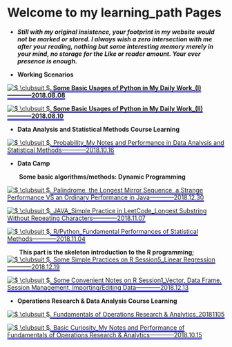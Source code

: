# Welcome to my learning_path Pages
- **_Still with my original insistence, your footprint in my website would not be marked or stored. I always wish a zero intersection with me after your reading, nothing but some interesting memory merely in your mind, no storage for the Like or reader amount. Your ever presence is enough._**                    

- **Working Scenarios**                

<a href="https://www.codecogs.com/eqnedit.php?latex=$&space;\clubsuit&space;$" target="_blank"><img src="https://latex.codecogs.com/gif.latex?$&space;\clubsuit&space;$" title="$ \clubsuit $" /></a>**[<span style="border-bottom:2px solid blue;">. Some Basic Usages of Python in My Daily Work_(I)————2018.08.08</span>](https://github.com/zhouchw5/Python_excel.github.io/blob/Python_I/README.md
)**             
           
<a href="https://www.codecogs.com/eqnedit.php?latex=$&space;\clubsuit&space;$" target="_blank"><img src="https://latex.codecogs.com/gif.latex?$&space;\clubsuit&space;$" title="$ \clubsuit $" /></a>**[<span style="border-bottom:2px solid blue;">. Some Basic Usages of Python in My Daily Work_(II)————2018.08.10</span>](https://github.com/zhouchw5/Python_excel.github.io/blob/Python/README.md
)**               
                   
- **Data Analysis and Statistical Methods Course Learning**           

<a href="https://www.codecogs.com/eqnedit.php?latex=$&space;\clubsuit&space;$" target="_blank"><img src="https://latex.codecogs.com/gif.latex?$&space;\clubsuit&space;$" title="$ \clubsuit $" /></a>[<span style="border-bottom:2px solid blue;">. Probability_My Notes and Performance in Data Analysis and Statistical Methods————2018.10.16</span>](https://github.com/zhouchw5/Course_study_uk.github.io/blob/Data-Analysis-and-Statistical-Methods/README.md
) 
              
                          
- **Data Camp**            

&nbsp; &nbsp; &nbsp;&nbsp;  **Some basic algorithms/methods: Dynamic Programming**                
               
<a href="https://www.codecogs.com/eqnedit.php?latex=$&space;\clubsuit&space;$" target="_blank"><img src="https://latex.codecogs.com/gif.latex?$&space;\clubsuit&space;$" title="$ \clubsuit $" /></a>[<span style="border-bottom:2px solid blue;">. Palindrome, the Longest Mirror Sequence, a Strange Performance VS an Ordinary Performance in Java————2018.12.30</span>](https://github.com/zhouchw5/Course_study_uk.github.io/blob/longestMirrorSequence/README.md)                                 
                
<a href="https://www.codecogs.com/eqnedit.php?latex=$&space;\clubsuit&space;$" target="_blank"><img src="https://latex.codecogs.com/gif.latex?$&space;\clubsuit&space;$" title="$ \clubsuit $" /></a>[<span style="border-bottom:2px solid blue;">. JAVA_Simple Practice in LeetCode_Longest Substring Without Repeating Characters————2018.11.07</span>](https://github.com/zhouchw5/Course_study_uk.github.io/blob/Fundamental-Algorithms-Practice_20181107/README.md)                 
                 
<a href="https://www.codecogs.com/eqnedit.php?latex=$&space;\clubsuit&space;$" target="_blank"><img src="https://latex.codecogs.com/gif.latex?$&space;\clubsuit&space;$" title="$ \clubsuit $" /></a>[<span style="border-bottom:2px solid blue;">. R/Python_Fundamental Performances of Statistical Methods————2018.11.04</span>](https://github.com/zhouchw5/Course_study_uk.github.io/blob/Data-Analysis_R_review_20181104/README.md)                
                               
&nbsp; &nbsp; &nbsp;&nbsp;  **This part is the skeleton introduction to the R programming;**          
<a href="https://www.codecogs.com/eqnedit.php?latex=$&space;\clubsuit&space;$" target="_blank"><img src="https://latex.codecogs.com/gif.latex?$&space;\clubsuit&space;$" title="$ \clubsuit $" /></a>[<span style="border-bottom:2px solid blue;">. Some Simple Practices on R Session5_Linear Regression————2018.12.19</span>](https://github.com/zhouchw5/Course_study_uk.github.io/blob/R-Session5_linear-Regression/README.md)                               
                
                
<a href="https://www.codecogs.com/eqnedit.php?latex=$&space;\clubsuit&space;$" target="_blank"><img src="https://latex.codecogs.com/gif.latex?$&space;\clubsuit&space;$" title="$ \clubsuit $" /></a>[<span style="border-bottom:2px solid blue;">. Some Convenient Notes on R Session1_Vector, Data Frame, Session Management, Importing/Editing Data————2018.12.13</span>](https://github.com/zhouchw5/Course_study_uk.github.io/blob/R-session/README.md)              

             
- **Operations Research & Data Analysis Course Learning**            

<a href="https://www.codecogs.com/eqnedit.php?latex=$&space;\clubsuit&space;$" target="_blank"><img src="https://latex.codecogs.com/gif.latex?$&space;\clubsuit&space;$" title="$ \clubsuit $" /></a>[<span style="border-bottom:2px solid blue;">. Fundamentals of Operations Research & Analytics_20181105</span>](https://github.com/zhouchw5/Course_study_uk.github.io/blob/Fundamental-Operations-20181105/README.md
)                        

<a href="https://www.codecogs.com/eqnedit.php?latex=$&space;\clubsuit&space;$" target="_blank"><img src="https://latex.codecogs.com/gif.latex?$&space;\clubsuit&space;$" title="$ \clubsuit $" /></a>[<span style="border-bottom:2px solid blue;">. Basic Curiosity_My Notes and Performance of Fundamentals of Operations Research & Analytics————2018.10.15</span>](https://github.com/zhouchw5/Course_study_uk.github.io/blob/Fundamental_Operations/README.md
)                  




